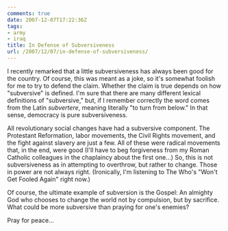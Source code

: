 ```yaml
---
comments: true
date: 2007-12-07T17:22:36Z
tags:
- army
- iraq
title: In Defense of Subversiveness
url: /2007/12/07/in-defense-of-subversiveness/
---
```


<p>I recently remarked that a little subversiveness has always been good for the country. Of course, this was meant as a joke, so it's somewhat foolish for me to try to defend the claim. Whether the claim is true depends on how "subversive" is defined. I'm sure that there are many different lexical definitions of "subversive," but, if I remember correctly the word comes from the Latin <em>subvertere</em>, meaning literally "to turn from below." In that sense, democracy is pure subversiveness.</p>
<p>All revolutionary social changes have had a subversive component. The Protestant Reformation, labor movements, the Civil Rights movement, and the fight against slavery are just a few. All of these were radical movements that, in the end, were good (I'll have to beg forgiveness from my Roman Catholic colleagues in the chaplaincy about the first one...) So, this is not subversiveness as in attempting to overthrow, but rather to change. Those in power are not always right. (Ironically, I'm listening to The Who's "Won't Get Fooled Again" right now.)</p>
<p>Of course, the ultimate example of subversion is the Gospel: An almighty God who chooses to change the world not by compulsion, but by sacrifice. What could be more subversive than praying for one's enemies?</p>
<p>Pray for peace...</p>
